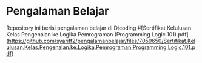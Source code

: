 # Pengalaman Belajar
Repository ini berisi pengalaman belajar di Dicoding
#[Sertifikat Kelulusan Kelas Pengenalan ke Logika Pemrograman (Programming Logic 101).pdf]
(https://github.com/syariff2/pengalamanbelajar/files/7059650/Sertifikat.Kelulusan.Kelas.Pengenalan.ke.Logika.Pemrograman.Programming.Logic.101.pdf)




